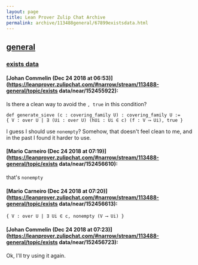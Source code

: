 ```yaml
---
layout: page
title: Lean Prover Zulip Chat Archive 
permalink: archive/113488general/67899existsdata.html
---
```


## [general](index.html)
### [exists data](67899existsdata.html)

#### [Johan Commelin (Dec 24 2018 at 06:53)](https://leanprover.zulipchat.com/#narrow/stream/113488-general/topic/exists data/near/152455922):
Is there a clean way to avoid the `, true` in this condition?
```lean
def generate_sieve (c : covering_family U) : covering_family U :=
{ V : over U | ∃ (Ui : over U) (hUi : Ui ∈ c) (f : V ⟶ Ui), true }
```
I guess I should use `nonempty`? Somehow, that doesn't feel clean to me, and in the past I found it harder to use.

#### [Mario Carneiro (Dec 24 2018 at 07:19)](https://leanprover.zulipchat.com/#narrow/stream/113488-general/topic/exists data/near/152456610):
that's `nonempty`

#### [Mario Carneiro (Dec 24 2018 at 07:20)](https://leanprover.zulipchat.com/#narrow/stream/113488-general/topic/exists data/near/152456613):
`{ V : over U | ∃ Ui ∈ c, nonempty (V ⟶ Ui) }`

#### [Johan Commelin (Dec 24 2018 at 07:23)](https://leanprover.zulipchat.com/#narrow/stream/113488-general/topic/exists data/near/152456723):
Ok, I'll try using it again.

